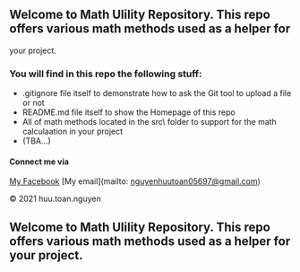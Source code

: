 
## Welcome to Math Ulility Repository. This repo offers various math methods used as a helper for
your project.

### You will find in this repo the following stuff:
* .gitignore file itself to demonstrate how to ask the Git tool to upload a file or not
* README.md file itself to show the Homepage of this repo
* All of math methods located in the src\ folder to support for the math calculaation in your project
* (TBA...)

#### Connect me via
[My Facebook](https://www.facebook.com/kind.master.73/)
[My email](mailto: nguyenhuutoan05697@gmail.com)

© 2021 huu.toan.nguyen

 ## Welcome to Math Ulility Repository. This repo offers various math methods used as a helper for your project.
 
 
